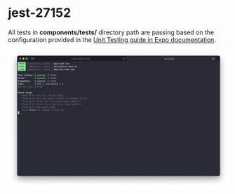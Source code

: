 # jest-27152

All tests in **components/tests/** directory path are passing based on the configuration provided in the [Unit Testing guide in Expo documentation](https://docs.expo.dev/develop/unit-testing/).

![](/assets/ss1.png)
